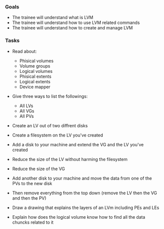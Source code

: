### Goals

- The trainee will understand what is LVM
- The trainee will understand how to use LVM related commands
- The trainee will understand how to create and manage LVM

### Tasks
- Read about:
  - Phisical volumes
  - Volume groups
  - Logical volumes
  - Phisical extents
  - Logical extents
  - Device mapper

- Give three ways to list the followings:
  - All LVs
  - All VGs
  - All PVs
- Create an LV out of two diffrent disks 
- Create a filesystem on the LV you've created 
- Add a disk to your machine and extend the VG and the LV you've created
- Reduce the size of the LV without harming the filesystem
- Reduce the size of the VG
- Add another disk to your machine and move the data from one of the PVs to the new disk
- Then remove everything from the top down (remove the LV then the VG and then the PV)
- Draw a drawing that explains the layers of an LVm including PEs and LEs
- Explain how does the logical volume know how to find all the data chuncks related to it 

